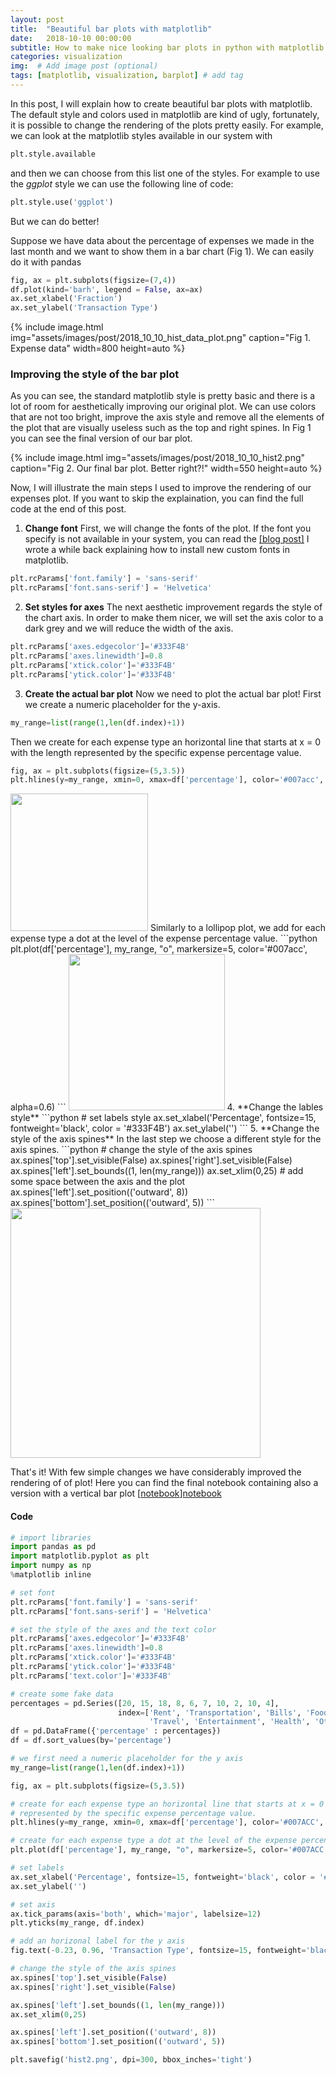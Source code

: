 ```yaml
---
layout: post
title:  "Beautiful bar plots with matplotlib"
date:   2018-10-10 00:00:00
subtitle: How to make nice looking bar plots in python with matplotlib
categories: visualization
img:  # Add image post (optional)
tags: [matplotlib, visualization, barplot] # add tag
---
```


In this post, I will explain how to create beautiful bar plots with matplotlib. The default style and colors used in matplotlib are kind of ugly, fortunately, it is possible to change the rendering of the plots pretty easily. 
For example, we can look at the matplotlib styles available in our system with
```python
plt.style.available
```
and then we can choose from this list one of the styles. For example to use the *ggplot* style we can use the following line of code:
```python
plt.style.use('ggplot')
```
But we can do better!

Suppose we have data about the percentage of expenses we made in the last month and we want to show them in a bar chart (Fig 1). We can easily do it with pandas
```python
fig, ax = plt.subplots(figsize=(7,4))
df.plot(kind='barh', legend = False, ax=ax)
ax.set_xlabel('Fraction')
ax.set_ylabel('Transaction Type')
```

{% include image.html
   img="assets/images/post/2018_10_10_hist_data_plot.png"
   caption="Fig 1. Expense data"
   width=800
   height=auto
%}

### Improving the style of the bar plot
As you can see, the standard matplotlib style is pretty basic and there is a lot of room for aesthetically improving our original plot. We can use colors that are not too bright, improve the axis style and remove all the elements of the plot that are visually useless such as the top and right spines. In Fig 1 you can see the final version of our bar plot.

{% include image.html
   img="assets/images/post/2018_10_10_hist2.png"
   caption="Fig 2. Our final bar plot. Better right?!"
   width=550
   height=auto
%}

Now, I will illustrate the main steps I used to improve the rendering of our expenses plot. If you want to skip the explaination, you can find the full code at the end of this post.

1. **Change font**
First, we will change the fonts of the plot. If the font you specify is not available in your system, you can read the [[blog post]][fonts] I wrote a while back explaining how to install new custom fonts in matplotlib.
```python
plt.rcParams['font.family'] = 'sans-serif'
plt.rcParams['font.sans-serif'] = 'Helvetica'
```

2. **Set styles for axes**
The next aesthetic improvement regards the style of the chart axis. In order to make them nicer, we will set the axis color to a dark grey and we will reduce the width of the axis.
```python
plt.rcParams['axes.edgecolor']='#333F4B'
plt.rcParams['axes.linewidth']=0.8
plt.rcParams['xtick.color']='#333F4B'
plt.rcParams['ytick.color']='#333F4B'
```

3. **Create the actual bar plot**
Now we need to plot the actual bar plot! First we create a numeric placeholder for the y-axis.
```python
my_range=list(range(1,len(df.index)+1))
```
Then we create for each expense type an horizontal line that starts at x = 0 with the length represented by the specific expense percentage value.
```python
fig, ax = plt.subplots(figsize=(5,3.5))
plt.hlines(y=my_range, xmin=0, xmax=df['percentage'], color='#007acc', alpha=0.2, linewidth=5)
```
<img src="/assets/images/post/2018_10_10_hist_hline.png" width="220"/>
Similarly to a lollipop plot, we add for each expense type a dot at the level of the expense percentage value.
```python
plt.plot(df['percentage'], my_range, "o", markersize=5, color='#007acc', alpha=0.6)
```
<img src="/assets/images/post/2018_10_10_hist_dot.png" width="250"/>
4. **Change the lables style**
```python
# set labels style
ax.set_xlabel('Percentage', fontsize=15, fontweight='black', color = '#333F4B')
ax.set_ylabel('')
```
5. **Change the style of the axis spines**
In the last step we choose a different style for the axis spines.
```python
# change the style of the axis spines
ax.spines['top'].set_visible(False)
ax.spines['right'].set_visible(False)
ax.spines['left'].set_bounds((1, len(my_range)))
ax.set_xlim(0,25)
# add some space between the axis and the plot
ax.spines['left'].set_position(('outward', 8))
ax.spines['bottom'].set_position(('outward', 5))
```
<img src="/assets/images/post/2018_10_10_hist_smart_bound.png" width="400"/>

That's it! With few simple changes we have considerably improved the rendering of of plot!
Here you can find the final notebook containing also a version with a vertical bar plot [[notebook]][notebook]


#### Code

```python
# import libraries
import pandas as pd
import matplotlib.pyplot as plt
import numpy as np
%matplotlib inline

# set font
plt.rcParams['font.family'] = 'sans-serif'
plt.rcParams['font.sans-serif'] = 'Helvetica'

# set the style of the axes and the text color
plt.rcParams['axes.edgecolor']='#333F4B'
plt.rcParams['axes.linewidth']=0.8
plt.rcParams['xtick.color']='#333F4B'
plt.rcParams['ytick.color']='#333F4B'
plt.rcParams['text.color']='#333F4B'

# create some fake data
percentages = pd.Series([20, 15, 18, 8, 6, 7, 10, 2, 10, 4], 
                        index=['Rent', 'Transportation', 'Bills', 'Food', 
                               'Travel', 'Entertainment', 'Health', 'Other', 'Clothes', 'Phone'])
df = pd.DataFrame({'percentage' : percentages})
df = df.sort_values(by='percentage')

# we first need a numeric placeholder for the y axis
my_range=list(range(1,len(df.index)+1))

fig, ax = plt.subplots(figsize=(5,3.5))

# create for each expense type an horizontal line that starts at x = 0 with the length 
# represented by the specific expense percentage value.
plt.hlines(y=my_range, xmin=0, xmax=df['percentage'], color='#007ACC', alpha=0.2, linewidth=5)

# create for each expense type a dot at the level of the expense percentage value
plt.plot(df['percentage'], my_range, "o", markersize=5, color='#007ACC', alpha=0.6)

# set labels
ax.set_xlabel('Percentage', fontsize=15, fontweight='black', color = '#333F4B')
ax.set_ylabel('')

# set axis
ax.tick_params(axis='both', which='major', labelsize=12)
plt.yticks(my_range, df.index)

# add an horizonal label for the y axis 
fig.text(-0.23, 0.96, 'Transaction Type', fontsize=15, fontweight='black', color = '#333F4B')

# change the style of the axis spines
ax.spines['top'].set_visible(False)
ax.spines['right'].set_visible(False)

ax.spines['left'].set_bounds((1, len(my_range)))
ax.set_xlim(0,25)

ax.spines['left'].set_position(('outward', 8))
ax.spines['bottom'].set_position(('outward', 5))

plt.savefig('hist2.png', dpi=300, bbox_inches='tight')
```


[notebook]: https://github.com/scentellegher/code_snippets/blob/master/beautiful_bar_chart/beautiful_bar_chart_matplotlib.ipynb
[fonts]: https://scentellegher.github.io/visualization/2018/05/02/custom-fonts-matplotlib.html